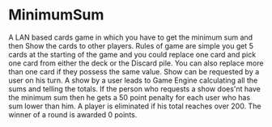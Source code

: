 # MinimumSum
A LAN based cards game in which you have to get the minimum sum and then Show the cards to other players.
Rules of game are simple you get 5 cards at the starting of the game and you could replace one card and pick one card from either the deck or the Discard pile. You can also replace more than one card if they possess the same value. Show can be requested by a user on his turn. A show by a user leads to Game Engine calculating all the sums and telling the totals. If the person who requests a show does'nt have the minimum sum then he gets a 50 point penalty for each user who has sum lower than him. A player is eliminated if his total reaches over 200. The winner of a round is awarded 0 points.
